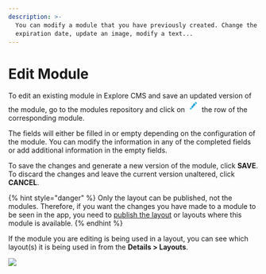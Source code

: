 ```yaml
---
description: >-
  You can modify a module that you have previously created. Change the
  expiration date, update an image, modify a text...
---
```


# Edit Module

To edit an existing module in Explore CMS and save an updated version of the module, go to the modules repository and click on ![](https://github.com/iciaparicio/explore-cms/blob/master/.gitbook/assets/icono_editar.png?raw=true) the row of the corresponding module.

The fields will either be filled in or empty depending on the configuration of the module. You can modify the information in any of the completed fields or add additional information in the empty fields.

To save the changes and generate a new version of the module, click **SAVE**. To discard the changes and leave the current version unaltered, click **CANCEL**.

{% hint style="danger" %}
Only the layout can be published, not the modules. Therefore, if you want the changes you have made to a module to be seen in the app, you need to [publish the layout](../layout/publicar-layouts.md) or layouts where this module is available.
{% endhint %}

If the module you are editing is being used in a layout, you can see which layout\(s\) it is being used in from the **Details &gt; Layouts**.

![](https://lh6.googleusercontent.com/737Kt2kqTRwajUNboSBg_H5X9P0xxB2oHlIRtVERRTxKUdo3w-d17Yxyw4eUjYzIYRbCAq8vOniH62tnz5ksMz3M-9P2ARcpdXAF7VBSvu3xfcPoOFOY6YzfD9qRZwqNmyJNU9PE)

